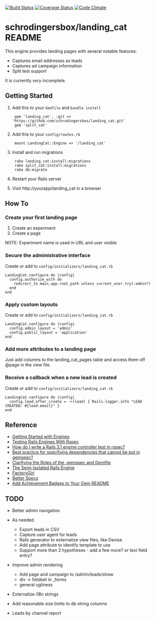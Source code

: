 [![Build Status](https://travis-ci.org/schrodingersbox/landing_cat.svg?branch=master)](https://travis-ci.org/schrodingersbox/landing_cat)
[![Coverage Status](https://coveralls.io/repos/schrodingersbox/landing_cat/badge.png?branch=master)](https://coveralls.io/r/schrodingersbox/landing_cat?branch=master)
[![Code Climate](https://codeclimate.com/github/schrodingersbox/landing_cat.png)](https://codeclimate.com/github/schrodingersbox/landing_cat)

# schrodingersbox/landing_cat README

This engine provides landing pages with several notable features:
  * Captures email addresses as leads
  * Captures ad campaign information
  * Split test support

It is currently _very_ incomplete.

## Getting Started

1. Add this to your `Gemfile` and `bundle install`

		gem 'landing_cat', :git => 'https://github.com/schrodingersbox/landing_cat.git'
        gem 'split_cat'

2. Add this to your `config/routes.rb`

		mount LandingCat::Engine => '/landing_cat'

3. Install and run migrations

        rake landing_cat:install:migrations
        rake split_cat:install:migrations
        rake db:migrate

4. Restart your Rails server

5.  Visit http://yourapp/landing_cat in a browser

## How To

### Create your first landing page

1.  Create an experiment
2.  Create a page

NOTE: Experiment name is used in URL and user visible

### Secure the administrative interface

Create or add to `config/initializers/landing_cat.rb`

    LandingCat.configure do |config|
      config.authorize_with do
        redirect_to main_app.root_path unless current_user.try(:admin?)
      end
    end

### Apply custom layouts

Create or add to `config/initializers/landing_cat.rb`

    LandingCat.configure do |config|
      config.admin_layout = 'admin'
      config.public_layout = 'application'
    end

### Add more attributes to a landing page

Just add columns to the landing_cat_pages table and access them off @page in the view file.

### Receive a callback when a new lead is created

Create or add to `config/initializers/landing_cat.rb`

    LandingCat.configure do |config|
      config.lead_after_create = ->(lead) { Rails.logger.info "LEAD CREATED: #{lead.email}" }
    end

## Reference

 * [Getting Started with Engines](http://edgeguides.rubyonrails.org/engines.html)
 * [Testing Rails Engines With Rspec](http://whilefalse.net/2012/01/25/testing-rails-engines-rspec/)
 * [How do I write a Rails 3.1 engine controller test in rspec?](http://stackoverflow.com/questions/5200654/how-do-i-write-a-rails-3-1-engine-controller-test-in-rspec)
 * [Best practice for specifying dependencies that cannot be put in gemspec?](https://groups.google.com/forum/?fromgroups=#!topic/ruby-bundler/U7FMRAl3nJE)
 * [Clarifying the Roles of the .gemspec and Gemfile](http://yehudakatz.com/2010/12/16/clarifying-the-roles-of-the-gemspec-and-gemfile/)
 * [The Semi-Isolated Rails Engine](http://bibwild.wordpress.com/2012/05/10/the-semi-isolated-rails-engine/)
 * [FactoryGirl](https://github.com/thoughtbot/factory_girl)
 * [Better Specs](http://betterspecs.org)
 * [Add Achievement Badges to Your Gem README](http://elgalu.github.io/2013/add-achievement-badges-to-your-gem-readme/)

## TODO

* Better admin navigation

* As needed
    * Export leads in CSV
    * Capture user agent for leads
    * Rails generator to externalize view files, like Devise
    * Add page attribute to identify template to use
    * Support more than 2 hypotheses - add a few more?  or text field entry?

* Improve admin rendering
  * Add page and campaign to /admin/leads/show
  * div -> fieldset in _forms
  * general ugliness
* Externalize i18n strings
* Add reasonable size limits to db string columns

* Leads by channel report
